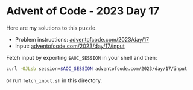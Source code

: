 # Advent of Code - 2023 Day 17
Here are my solutions to this puzzle.

* Problem instructions: [adventofcode.com/2023/day/17](https://adventofcode.com/2023/day/17)
* Input: [adventofcode.com/2023/day/17/input](https://adventofcode.com/2023/day/17/input)

Fetch input by exporting `$AOC_SESSION` in your shell and then:
```bash
curl -OJLsb session=$AOC_SESSION adventofcode.com/2023/day/17/input
```

or run `fetch_input.sh` in this directory.
